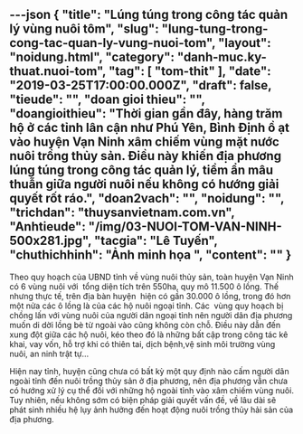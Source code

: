 ---json
{
    "title": "Lúng túng trong công tác quản lý vùng nuôi tôm",
    "slug": "lung-tung-trong-cong-tac-quan-ly-vung-nuoi-tom",
    "layout": "noidung.html",
    "category": "danh-muc.ky-thuat.nuoi-tom",
    "tag": [
        "tom-thit"
    ],
    "date": "2019-03-25T17:00:00.000Z",
    "draft": false,
    "tieude": "",
    "doan gioi thieu": "",
    "doangioithieu": "Thời gian gần đây, hàng trăm hộ ở các tỉnh lân cận như Phú Yên, Bình Định ồ ạt vào huyện Vạn Ninh xâm chiếm vùng mặt nước nuôi trồng thủy sản. Điều này khiến địa phương lúng túng trong công tác quản lý, tiềm ẩn mâu thuẫn giữa người nuôi nếu không có hướng giải quyết rốt ráo.",
    "doan2vach": "",
    "noidung": "",
    "trichdan": "thuysanvietnam.com.vn",
    "Anhtieude": "/img/03-NUOI-TOM-VAN-NINH-500x281.jpg",
    "tacgia": "Lê Tuyến",
    "chuthichhinh": "Ảnh minh họa ",
    "__content__": ""
}
---
<p>Theo quy hoạch của UBND tỉnh về v&ugrave;ng nu&ocirc;i thủy sản, to&agrave;n huyện Vạn Ninh c&oacute; 6 v&ugrave;ng nu&ocirc;i với&nbsp; tổng diện t&iacute;ch tr&ecirc;n 550ha, quy m&ocirc; 11.500 &ocirc; lồng. Thế nhưng thực tế, tr&ecirc;n địa b&agrave;n huyện&nbsp; hiện c&oacute; gần 30.000 &ocirc; lồng, trong đ&oacute; hơn một nửa c&aacute;c &ocirc; lồng l&agrave; của c&aacute;c hộ nu&ocirc;i ngoại tỉnh. C&aacute;c&nbsp; v&ugrave;ng quy hoạch bị chồng lấn với v&ugrave;ng nu&ocirc;i của người d&acirc;n ngoại tỉnh n&ecirc;n người d&acirc;n địa phương muốn di dời lồng b&egrave; từ ngo&agrave;i v&agrave;o cũng kh&ocirc;ng c&ograve;n chỗ. Điều n&agrave;y dẫn đến xung đột giữa c&aacute;c hộ nu&ocirc;i, k&eacute;o theo đ&oacute; l&agrave; những bất cập trong c&ocirc;ng t&aacute;c k&ecirc; khai, vay vốn, hỗ trợ khi c&oacute; thi&ecirc;n tai, dịch bệnh,vệ sinh m&ocirc;i trường v&ugrave;ng nu&ocirc;i, an ninh trật tự&hellip;</p>

<p>Hiện nay tỉnh, huyện cũng chưa c&oacute; bất kỳ một quy định n&agrave;o cấm người d&acirc;n ngo&agrave;i tỉnh đến nu&ocirc;i trồng thủy sản ở địa phương, n&ecirc;n địa phương vẫn chưa c&oacute; hướng xử l&yacute; cụ thể đối với những hộ ngo&agrave;i tỉnh v&agrave;o x&acirc;m chiếm v&ugrave;ng nu&ocirc;i. Tuy nhi&ecirc;n, nếu kh&ocirc;ng sớm c&oacute; biện ph&aacute;p giải quyết vấn đề, về l&acirc;u d&agrave;i sẽ ph&aacute;t sinh nhiều hệ lụy ảnh hưởng đến hoạt động nu&ocirc;i trồng thủy hải sản của địa phương.</p>
